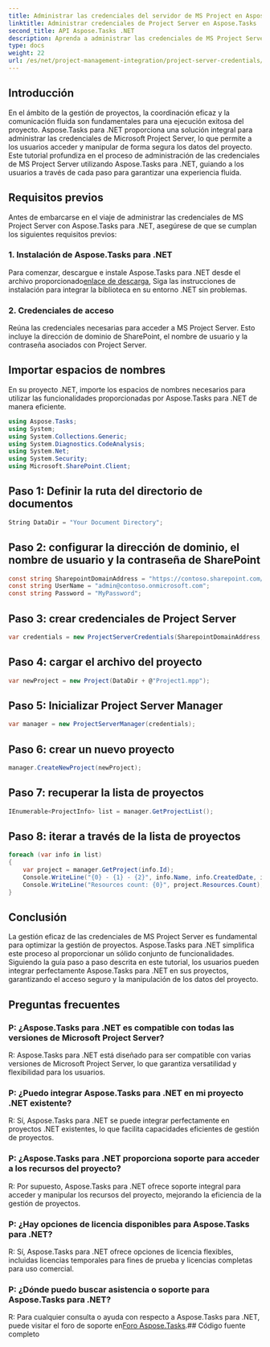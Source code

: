 ```yaml
---
title: Administrar las credenciales del servidor de MS Project en Aspose.Tasks
linktitle: Administrar credenciales de Project Server en Aspose.Tasks
second_title: API Aspose.Tasks .NET
description: Aprenda a administrar las credenciales de MS Project Server sin problemas con Aspose.Tasks para .NET. Mejorar la eficiencia de la gestión de proyectos.
type: docs
weight: 22
url: /es/net/project-management-integration/project-server-credentials/
---
```

## Introducción
En el ámbito de la gestión de proyectos, la coordinación eficaz y la comunicación fluida son fundamentales para una ejecución exitosa del proyecto. Aspose.Tasks para .NET proporciona una solución integral para administrar las credenciales de Microsoft Project Server, lo que permite a los usuarios acceder y manipular de forma segura los datos del proyecto. Este tutorial profundiza en el proceso de administración de las credenciales de MS Project Server utilizando Aspose.Tasks para .NET, guiando a los usuarios a través de cada paso para garantizar una experiencia fluida.
## Requisitos previos
Antes de embarcarse en el viaje de administrar las credenciales de MS Project Server con Aspose.Tasks para .NET, asegúrese de que se cumplan los siguientes requisitos previos:
### 1. Instalación de Aspose.Tasks para .NET
 Para comenzar, descargue e instale Aspose.Tasks para .NET desde el archivo proporcionado[enlace de descarga](https://releases.aspose.com/tasks/net/), Siga las instrucciones de instalación para integrar la biblioteca en su entorno .NET sin problemas.
### 2. Credenciales de acceso
Reúna las credenciales necesarias para acceder a MS Project Server. Esto incluye la dirección de dominio de SharePoint, el nombre de usuario y la contraseña asociados con Project Server.

## Importar espacios de nombres
En su proyecto .NET, importe los espacios de nombres necesarios para utilizar las funcionalidades proporcionadas por Aspose.Tasks para .NET de manera eficiente.

```csharp
using Aspose.Tasks;
using System;
using System.Collections.Generic;
using System.Diagnostics.CodeAnalysis;
using System.Net;
using System.Security;
using Microsoft.SharePoint.Client;

```

## Paso 1: Definir la ruta del directorio de documentos
```csharp
String DataDir = "Your Document Directory";
```
## Paso 2: configurar la dirección de dominio, el nombre de usuario y la contraseña de SharePoint
```csharp
const string SharepointDomainAddress = "https://contoso.sharepoint.com/sites/pwa";
const string UserName = "admin@contoso.onmicrosoft.com";
const string Password = "MyPassword";
```
## Paso 3: crear credenciales de Project Server
```csharp
var credentials = new ProjectServerCredentials(SharepointDomainAddress, UserName, Password);
```
## Paso 4: cargar el archivo del proyecto
```csharp
var newProject = new Project(DataDir + @"Project1.mpp");
```
## Paso 5: Inicializar Project Server Manager
```csharp
var manager = new ProjectServerManager(credentials);
```
## Paso 6: crear un nuevo proyecto
```csharp
manager.CreateNewProject(newProject);
```
## Paso 7: recuperar la lista de proyectos
```csharp
IEnumerable<ProjectInfo> list = manager.GetProjectList();
```
## Paso 8: iterar a través de la lista de proyectos
```csharp
foreach (var info in list)
{
    var project = manager.GetProject(info.Id);
    Console.WriteLine("{0} - {1} - {2}", info.Name, info.CreatedDate, info.LastSavedDate);
    Console.WriteLine("Resources count: {0}", project.Resources.Count);
}
```

## Conclusión
La gestión eficaz de las credenciales de MS Project Server es fundamental para optimizar la gestión de proyectos. Aspose.Tasks para .NET simplifica este proceso al proporcionar un sólido conjunto de funcionalidades. Siguiendo la guía paso a paso descrita en este tutorial, los usuarios pueden integrar perfectamente Aspose.Tasks para .NET en sus proyectos, garantizando el acceso seguro y la manipulación de los datos del proyecto.
## Preguntas frecuentes
### P: ¿Aspose.Tasks para .NET es compatible con todas las versiones de Microsoft Project Server?
R: Aspose.Tasks para .NET está diseñado para ser compatible con varias versiones de Microsoft Project Server, lo que garantiza versatilidad y flexibilidad para los usuarios.
### P: ¿Puedo integrar Aspose.Tasks para .NET en mi proyecto .NET existente?
R: Sí, Aspose.Tasks para .NET se puede integrar perfectamente en proyectos .NET existentes, lo que facilita capacidades eficientes de gestión de proyectos.
### P: ¿Aspose.Tasks para .NET proporciona soporte para acceder a los recursos del proyecto?
R: Por supuesto, Aspose.Tasks para .NET ofrece soporte integral para acceder y manipular los recursos del proyecto, mejorando la eficiencia de la gestión de proyectos.
### P: ¿Hay opciones de licencia disponibles para Aspose.Tasks para .NET?
R: Sí, Aspose.Tasks para .NET ofrece opciones de licencia flexibles, incluidas licencias temporales para fines de prueba y licencias completas para uso comercial.
### P: ¿Dónde puedo buscar asistencia o soporte para Aspose.Tasks para .NET?
 R: Para cualquier consulta o ayuda con respecto a Aspose.Tasks para .NET, puede visitar el foro de soporte en[Foro Aspose.Tasks](https://forum.aspose.com/c/tasks/15).## Código fuente completo